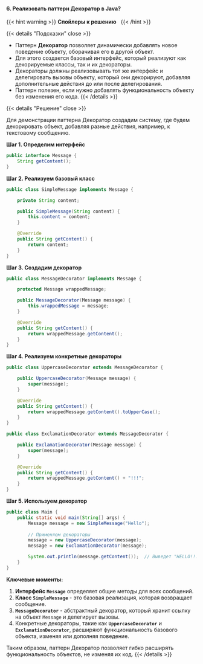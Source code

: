 #### 6. Реализовать паттерн Декоратор в Java?


{{< hint warning >}}
**Спойлеры к решению**  
{{< /hint >}}

{{< details "Подсказки" close >}}
- Паттерн **Декоратор** позволяет динамически добавлять новое поведение объекту, оборачивая его в другой объект.
- Для этого создается базовый интерфейс, который реализуют как декорируемые классы, так и их декораторы.
- Декораторы должны реализовывать тот же интерфейс и делегировать вызовы объекту, который они декорируют, добавляя дополнительные действия до или после делегирования.
- Паттерн полезен, если нужно добавлять функциональность объекту без изменения его кода.
{{< /details >}}

{{< details "Решение" close >}}

Для демонстрации паттерна Декоратор создадим систему, где будем декорировать объект, добавляя разные действия, например, к текстовому сообщению.

 **Шаг 1. Определим интерфейс**

```java
public interface Message {
    String getContent();
}
```

 **Шаг 2. Реализуем базовый класс**

```java
public class SimpleMessage implements Message {

    private String content;

    public SimpleMessage(String content) {
        this.content = content;
    }

    @Override
    public String getContent() {
        return content;
    }
}
```

 **Шаг 3. Создадим декоратор**

```java
public class MessageDecorator implements Message {

    protected Message wrappedMessage;

    public MessageDecorator(Message message) {
        this.wrappedMessage = message;
    }

    @Override
    public String getContent() {
        return wrappedMessage.getContent();
    }
}
```

 **Шаг 4. Реализуем конкретные декораторы**

```java
public class UppercaseDecorator extends MessageDecorator {

    public UppercaseDecorator(Message message) {
        super(message);
    }

    @Override
    public String getContent() {
        return wrappedMessage.getContent().toUpperCase();
    }
}

public class ExclamationDecorator extends MessageDecorator {

    public ExclamationDecorator(Message message) {
        super(message);
    }

    @Override
    public String getContent() {
        return wrappedMessage.getContent() + "!!!";
    }
}
```

 **Шаг 5. Используем декоратор**

```java
public class Main {
    public static void main(String[] args) {
        Message message = new SimpleMessage("Hello");
        
        // Применяем декораторы
        message = new UppercaseDecorator(message);
        message = new ExclamationDecorator(message);

        System.out.println(message.getContent());  // Выведет "HELLO!!!"
    }
}
```

 **Ключевые моменты:**

1. **Интерфейс `Message`** определяет общие методы для всех сообщений.
2. **Класс `SimpleMessage`** - это базовая реализация, которая возвращает сообщение.
3. **`MessageDecorator`** - абстрактный декоратор, который хранит ссылку на объект `Message` и делегирует вызовы.
4. Конкретные декораторы, такие как **`UppercaseDecorator`** и **`ExclamationDecorator`**, расширяют функциональность базового объекта, изменяя или дополняя поведение.

Таким образом, паттерн Декоратор позволяет гибко расширять функциональность объектов, не изменяя их код.
{{< /details >}}

